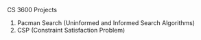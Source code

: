 CS 3600 Projects

1. Pacman Search (Uninformed and Informed Search Algorithms)
2. CSP (Constraint Satisfaction Problem)
